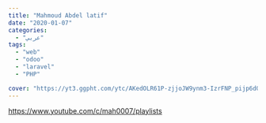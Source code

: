 ```yaml
---
title: "Mahmoud Abdel latif"
date: "2020-01-07"
categories:
  - "عربي"
tags:
  - "web"
  - "odoo"
  - "laravel"
  - "PHP"

cover: "https://yt3.ggpht.com/ytc/AKedOLR61P-zjjoJW9ynm3-IzrFNP_pijp6dOPCj1r-cXw=s88-c-k-c0x00ffffff-no-rj"
---
```


https://www.youtube.com/c/mah0007/playlists
